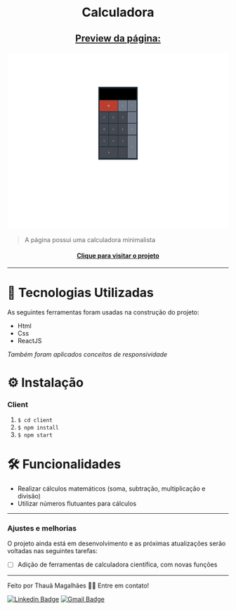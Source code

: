<h1 align="center">
  <br>Calculadora
</h1>

## <p align="center"> <u>Preview da página:</u> </p>

<p align="center">
  <img src="assets/preview.png" height="400px" alt="preview da página">
</p>

> A página possui uma calculadora minimalista

<h4 align="center"><a href="https://tahaluh.github.io/calculator-react/" target="_blank">Clique para visitar o projeto</a></h4>

---
# 💼 Tecnologias Utilizadas

As seguintes ferramentas foram usadas na construção do projeto:

- Html
- Css
- ReactJS

*Também foram aplicados conceitos de responsividade*

# ⚙️ Instalação

### Client

  1. `$ cd client`
  2. `$ npm install`
  3. `$ npm start`

# 🛠️ Funcionalidades

- Realizar cálculos matemáticos (soma, subtração, multiplicação e divisão)
- Utilizar números flutuantes para cálculos

---

### Ajustes e melhorias

O projeto ainda está em desenvolvimento e as próximas atualizações serão voltadas nas seguintes tarefas:

- [ ] Adição de ferramentas de calculadora científica, com novas funções

---

Feito por Thauã Magalhães 👋🏽 Entre em contato!

[![Linkedin Badge](https://img.shields.io/badge/-Thauã%20Lucas-blue?style=flat-square&logo=Linkedin&logoColor=white&link=linkedin.com/in/thaua-lucas//)](https://www.linkedin.com/in/thaua-lucas/?locale=pt_BR) 
[![Gmail Badge](https://img.shields.io/badge/-thauanlucascpl@gmail.com-c14438?style=flat-square&logo=Gmail&logoColor=white&link=mailto:thauanlucascpl@gmail.com)](mailto:thauanlucascpl@gmail.com)
